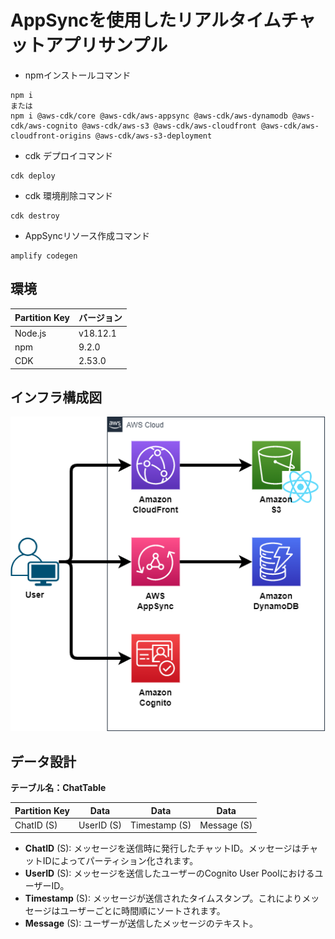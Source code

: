 # AppSyncを使用したリアルタイムチャットアプリサンプル

- npmインストールコマンド
```
npm i
または
npm i @aws-cdk/core @aws-cdk/aws-appsync @aws-cdk/aws-dynamodb @aws-cdk/aws-cognito @aws-cdk/aws-s3 @aws-cdk/aws-cloudfront @aws-cdk/aws-cloudfront-origins @aws-cdk/aws-s3-deployment
```

- cdk デプロイコマンド
```
cdk deploy
```

- cdk 環境削除コマンド
```
cdk destroy
```

- AppSyncリソース作成コマンド
```
amplify codegen
```

## 環境

| Partition Key | バージョン |
| ------------- | ---------- |
| Node.js       | v18.12.1   |
| npm           | 9.2.0      |
| CDK           | 2.53.0     |

## インフラ構成図

![](./img/infrastructure.drawio.png)

## データ設計

**テーブル名：ChatTable**

| Partition Key | Data          | Data          | Data        |
| ------------- | ------------- | ------------- | ----------- |
| ChatID (S)    | UserID (S)    | Timestamp (S) | Message (S) |

- **ChatID** (S): メッセージを送信時に発行したチャットID。メッセージはチャットIDによってパーティション化されます。
- **UserID** (S): メッセージを送信したユーザーのCognito User PoolにおけるユーザーID。
- **Timestamp** (S): メッセージが送信されたタイムスタンプ。これによりメッセージはユーザーごとに時間順にソートされます。
- **Message** (S): ユーザーが送信したメッセージのテキスト。

